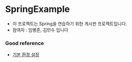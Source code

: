 # SpringExample
- 이 프로젝트는 Spring을 연습하기 위한 게시판 프로젝트입니다.
- 참여자 : 임병준, 김민수 입니다

### Good reference
- [기본 환경 설정](https://freestrokes.tistory.com/78?category=1073732)
